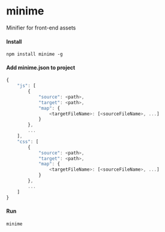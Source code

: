 # minime
Minifier for front-end assets

#### Install
```shell
npm install minime -g
```

#### Add minime.json to project
```javascript
{
    "js": [
        {
            "source": <path>,
            "target": <path>,
            "map": {
                <targetFileName>: [<sourceFileName>, ...]
            }
        }, 
        ...
    ],
    "css": [
        {
            "source": <path>,
            "target": <path>,
            "map": {
                <targetFileName>: [<sourceFileName>, ...]
            }
        }, 
        ...
    ]
}
```

#### Run 
```shell
minime
```